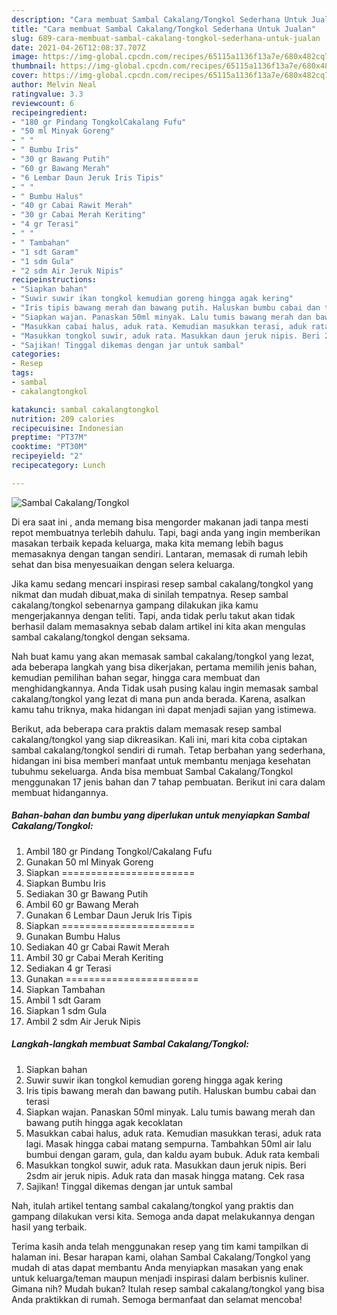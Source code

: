 ```yaml
---
description: "Cara membuat Sambal Cakalang/Tongkol Sederhana Untuk Jualan"
title: "Cara membuat Sambal Cakalang/Tongkol Sederhana Untuk Jualan"
slug: 689-cara-membuat-sambal-cakalang-tongkol-sederhana-untuk-jualan
date: 2021-04-26T12:08:37.707Z
image: https://img-global.cpcdn.com/recipes/65115a1136f13a7e/680x482cq70/sambal-cakalangtongkol-foto-resep-utama.jpg
thumbnail: https://img-global.cpcdn.com/recipes/65115a1136f13a7e/680x482cq70/sambal-cakalangtongkol-foto-resep-utama.jpg
cover: https://img-global.cpcdn.com/recipes/65115a1136f13a7e/680x482cq70/sambal-cakalangtongkol-foto-resep-utama.jpg
author: Melvin Neal
ratingvalue: 3.3
reviewcount: 6
recipeingredient:
- "180 gr Pindang TongkolCakalang Fufu"
- "50 ml Minyak Goreng"
- " "
- " Bumbu Iris"
- "30 gr Bawang Putih"
- "60 gr Bawang Merah"
- "6 Lembar Daun Jeruk Iris Tipis"
- " "
- " Bumbu Halus"
- "40 gr Cabai Rawit Merah"
- "30 gr Cabai Merah Keriting"
- "4 gr Terasi"
- " "
- " Tambahan"
- "1 sdt Garam"
- "1 sdm Gula"
- "2 sdm Air Jeruk Nipis"
recipeinstructions:
- "Siapkan bahan"
- "Suwir suwir ikan tongkol kemudian goreng hingga agak kering"
- "Iris tipis bawang merah dan bawang putih. Haluskan bumbu cabai dan terasi"
- "Siapkan wajan. Panaskan 50ml minyak. Lalu tumis bawang merah dan bawang putih hingga agak kecoklatan"
- "Masukkan cabai halus, aduk rata. Kemudian masukkan terasi, aduk rata lagi. Masak hingga cabai matang sempurna. Tambahkan 50ml air lalu bumbui dengan garam, gula, dan kaldu ayam bubuk. Aduk rata kembali"
- "Masukkan tongkol suwir, aduk rata. Masukkan daun jeruk nipis. Beri 2sdm air jeruk nipis. Aduk rata dan masak hingga matang. Cek rasa"
- "Sajikan! Tinggal dikemas dengan jar untuk sambal"
categories:
- Resep
tags:
- sambal
- cakalangtongkol

katakunci: sambal cakalangtongkol 
nutrition: 209 calories
recipecuisine: Indonesian
preptime: "PT37M"
cooktime: "PT30M"
recipeyield: "2"
recipecategory: Lunch

---
```



![Sambal Cakalang/Tongkol](https://img-global.cpcdn.com/recipes/65115a1136f13a7e/680x482cq70/sambal-cakalangtongkol-foto-resep-utama.jpg)

Di era  saat ini , anda memang bisa mengorder makanan jadi tanpa mesti repot membuatnya terlebih dahulu. Tapi, bagi anda yang ingin memberikan masakan terbaik kepada keluarga, maka kita memang lebih bagus memasaknya dengan tangan sendiri. Lantaran, memasak di rumah lebih sehat dan bisa menyesuaikan dengan selera keluarga.

Jika kamu sedang mencari inspirasi resep sambal cakalang/tongkol yang nikmat dan mudah dibuat,maka di sinilah tempatnya. Resep sambal cakalang/tongkol  sebenarnya gampang dilakukan jika kamu mengerjakannya dengan teliti. Tapi, anda tidak perlu takut akan tidak berhasil dalam memasaknya 
sebab dalam artikel ini kita akan mengulas sambal cakalang/tongkol dengan seksama.  



Nah buat kamu yang akan memasak sambal cakalang/tongkol yang lezat, ada beberapa langkah yang bisa dikerjakan, pertama memilih jenis bahan, kemudian pemilihan bahan segar, hingga cara membuat dan menghidangkannya. Anda Tidak usah pusing kalau ingin memasak sambal cakalang/tongkol yang lezat di mana pun anda berada. Karena, asalkan kamu  tahu triknya, maka hidangan ini dapat menjadi sajian yang istimewa.

Berikut, ada beberapa cara praktis  dalam memasak resep sambal cakalang/tongkol yang siap dikreasikan. Kali ini, mari kita coba ciptakan sambal cakalang/tongkol sendiri di rumah. Tetap berbahan yang sederhana, hidangan ini bisa memberi manfaat untuk membantu menjaga kesehatan tubuhmu sekeluarga. Anda bisa membuat Sambal Cakalang/Tongkol menggunakan 17 jenis bahan dan 7 tahap pembuatan. Berikut ini cara dalam membuat hidangannya.

<!--inarticleads1-->

##### Bahan-bahan dan bumbu yang diperlukan untuk menyiapkan Sambal Cakalang/Tongkol:

1. Ambil 180 gr Pindang Tongkol/Cakalang Fufu
1. Gunakan 50 ml Minyak Goreng
1. Siapkan  =======================
1. Siapkan  Bumbu Iris
1. Sediakan 30 gr Bawang Putih
1. Ambil 60 gr Bawang Merah
1. Gunakan 6 Lembar Daun Jeruk Iris Tipis
1. Siapkan  =======================
1. Gunakan  Bumbu Halus
1. Sediakan 40 gr Cabai Rawit Merah
1. Ambil 30 gr Cabai Merah Keriting
1. Sediakan 4 gr Terasi
1. Gunakan  =======================
1. Siapkan  Tambahan
1. Ambil 1 sdt Garam
1. Siapkan 1 sdm Gula
1. Ambil 2 sdm Air Jeruk Nipis




<!--inarticleads2-->

##### Langkah-langkah membuat Sambal Cakalang/Tongkol:

1. Siapkan bahan
1. Suwir suwir ikan tongkol kemudian goreng hingga agak kering
1. Iris tipis bawang merah dan bawang putih. Haluskan bumbu cabai dan terasi
1. Siapkan wajan. Panaskan 50ml minyak. Lalu tumis bawang merah dan bawang putih hingga agak kecoklatan
1. Masukkan cabai halus, aduk rata. Kemudian masukkan terasi, aduk rata lagi. Masak hingga cabai matang sempurna. Tambahkan 50ml air lalu bumbui dengan garam, gula, dan kaldu ayam bubuk. Aduk rata kembali
1. Masukkan tongkol suwir, aduk rata. Masukkan daun jeruk nipis. Beri 2sdm air jeruk nipis. Aduk rata dan masak hingga matang. Cek rasa
1. Sajikan! Tinggal dikemas dengan jar untuk sambal




Nah, itulah artikel tentang  sambal cakalang/tongkol  yang praktis dan gampang dilakukan versi kita. Semoga anda dapat melakukannya dengan hasil yang terbaik. 

Terima kasih anda telah menggunakan resep yang tim kami tampilkan di halaman ini. Besar harapan kami, olahan  Sambal Cakalang/Tongkol yang mudah di atas dapat membantu Anda menyiapkan masakan yang enak untuk keluarga/teman maupun menjadi inspirasi dalam berbisnis kuliner. Gimana nih? Mudah bukan? Itulah resep sambal cakalang/tongkol yang bisa Anda praktikkan di rumah. Semoga bermanfaat dan selamat mencoba!

